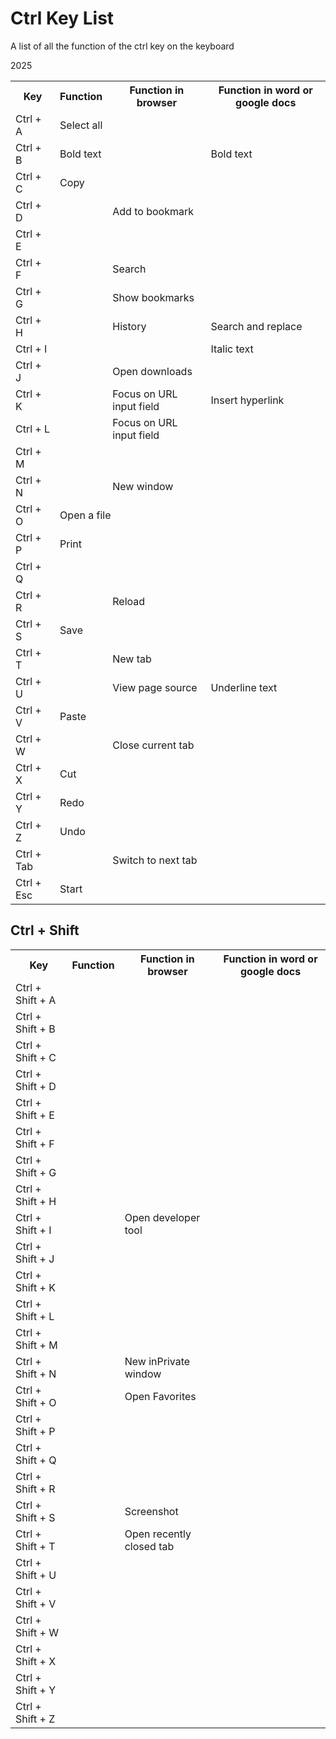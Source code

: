 <h1>Ctrl Key List</h1>
<p>A list of all the function of the ctrl key on the keyboard</p>
<p>2025</p>


<table>
    <tr>
        <th>Key</th>
        <th>Function</th>
        <th>Function in browser</th>
        <th>Function in word or google docs</th>
    </tr>
    <tr>
        <td> Ctrl + A </td>
        <td colspan="3">Select all</td>
    </tr>
    <tr>
        <td> Ctrl + B </td>
        <td>Bold text</td>
        <td></td>
        <td>Bold text</td>
    </tr>
    <tr>
        <td> Ctrl + C </td>
        <td colspan="3">Copy</td>
    </tr>
    <tr>
        <td> Ctrl + D </td>
        <td></td>
        <td>Add to bookmark</td>
        <td></td>
    </tr>
    <tr>
        <td> Ctrl + E </td>
        <td></td>
        <td></td>
        <td></td>
    </tr>
    <tr>
        <td> Ctrl + F </td>
        <td></td>
        <td>Search</td>
        <td></td>
    </tr>
    <tr>
        <td> Ctrl + G </td>
        <td></td>
        <td>Show bookmarks</td>
        <td></td>
    </tr>
    <tr>
        <td> Ctrl + H </td>
        <td></td>
        <td>History</td>
        <td>Search and replace</td>
    </tr>
    <tr>
        <td> Ctrl + I </td>
        <td></td>
        <td></td>
        <td>Italic text</td>
    </tr>
    <tr>
        <td> Ctrl + J </td>
        <td></td>
        <td>Open downloads</td>
        <td></td>
    </tr>
    <tr>
        <td> Ctrl + K </td>
        <td></td>
        <td>Focus on URL input field</td>
        <td>Insert hyperlink</td>
    </tr>
    <tr>
        <td> Ctrl + L </td>
        <td></td>
        <td>Focus on URL input field</td>
        <td></td>
    </tr>
    <tr>
        <td> Ctrl + M </td>
        <td></td>
        <td></td>
        <td></td>
    </tr>
    <tr>
        <td> Ctrl + N </td>
        <td></td>
        <td>New window</td>
        <td></td>
    </tr>
    <tr>
        <td> Ctrl + O </td>
        <td  colspan="3">Open a file</td>
    </tr>
    <tr>
        <td> Ctrl + P </td>
        <td colspan="3">Print</td>
    </tr>
    <tr>
        <td> Ctrl + Q </td>
        <td></td>
        <td></td>
        <td></td>
    </tr>
    <tr>
        <td> Ctrl + R </td>
        <td></td>
        <td>Reload</td>
        <td></td>
    </tr>
    <tr>
        <td> Ctrl + S </td>
        <td colspan="3">Save</td>
    </tr>
    <tr>
        <td> Ctrl + T </td>
        <td></td>
        <td>New tab</td>
        <td></td>
    </tr>
    <tr>
        <td> Ctrl + U </td>
        <td></td>
        <td>View page source</td>
        <td>Underline text</td>
    </tr>
    <tr>
        <td> Ctrl + V </td>
        <td colspan="3">Paste</td>
    </tr>
    <tr>
        <td> Ctrl + W </td>
        <td></td>
        <td>Close current tab</td>
        <td></td>
    </tr>
    <tr>
        <td> Ctrl + X </td>
        <td colspan="3">Cut</td>
    </tr>
    <tr>
        <td> Ctrl + Y </td>
        <td colspan="3">Redo</td>
    </tr>
    <tr>
        <td> Ctrl + Z </td>
        <td colspan="3">Undo</td>
    </tr>
     <tr>
        <td> Ctrl + Tab </td>
        <td></td>
        <td>Switch to next tab</td>
        <td></td>
    </tr>
    <tr>
        <td> Ctrl + Esc </td>
        <td colspan="3">Start</td>
    </tr>
</table>

<h2>Ctrl + Shift</h2>
<table>
     <tr>
        <th>Key</th>
        <th>Function</th>
        <th>Function in browser</th>
        <th>Function in word or google docs</th>
    </tr>
    <tr>
        <td> Ctrl + Shift + A </td>
        <td></td>
        <td></td>
        <td></td>
    </tr>
    <tr>
        <td> Ctrl + Shift + B </td>
        <td></td>
        <td></td>
        <td></td>
    </tr>
    <tr>
        <td> Ctrl + Shift + C </td>
        <td></td>
        <td></td>
        <td></td>
    </tr>
    <tr>
        <td> Ctrl + Shift + D </td>
        <td></td>
        <td></td>
        <td></td>
    </tr>
    <tr>
        <td> Ctrl + Shift + E </td>
        <td></td>
        <td></td>
        <td></td>
    </tr>
    <tr>
        <td> Ctrl + Shift + F </td>
        <td></td>
        <td></td>
        <td></td>
    </tr>
    <tr>
        <td> Ctrl + Shift + G </td>
        <td></td>
        <td></td>
        <td></td>
    </tr>
    <tr>
        <td> Ctrl + Shift + H </td>
        <td></td>
        <td></td>
        <td></td>
    </tr>
    <tr>
        <td> Ctrl + Shift + I </td>
        <td></td>
        <td>Open developer tool</td>
        <td></td>
    </tr>
    <tr>
        <td> Ctrl + Shift + J </td>
        <td></td>
        <td></td>
        <td></td>
    </tr>
    <tr>
        <td> Ctrl + Shift + K </td>
        <td></td>
        <td></td>
        <td></td>
    </tr>
    <tr>
        <td> Ctrl + Shift + L </td>
        <td></td>
        <td></td>
        <td></td>
    </tr>
    <tr>
        <td> Ctrl + Shift + M </td>
        <td></td>
        <td></td>
        <td></td>
    </tr>
    <tr>
        <td> Ctrl + Shift + N </td>
        <td></td>
        <td>New inPrivate window</td>
        <td></td>
    </tr>
    <tr>
        <td> Ctrl + Shift + O </td>
        <td></td>
        <td>Open Favorites</td>
        <td></td>
    </tr>
    <tr>
        <td> Ctrl + Shift + P </td>
        <td></td>
        <td></td>
        <td></td>
    </tr>
    <tr>
        <td> Ctrl + Shift + Q </td>
        <td></td>
        <td></td>
        <td></td>
    </tr>
    <tr>
        <td> Ctrl + Shift + R </td>
        <td></td>
        <td></td>
        <td></td>
    </tr>
    <tr>
        <td> Ctrl + Shift + S </td>
        <td></td>
        <td>Screenshot</td>
        <td></td>
    </tr>
    <tr>
        <td> Ctrl + Shift + T </td>
        <td></td>
        <td>Open recently closed tab</td>
        <td></td>
    </tr>
    <tr>
        <td> Ctrl + Shift + U </td>
        <td></td>
        <td></td>
        <td></td>
    </tr>
    <tr>
        <td> Ctrl + Shift + V </td>
        <td></td>
        <td></td>
        <td></td>
    </tr>
    <tr>
        <td> Ctrl + Shift + W </td>
        <td></td>
        <td></td>
        <td></td>
    </tr>
    <tr>
        <td> Ctrl + Shift + X </td>
        <td></td>
        <td></td>
        <td></td>
    </tr>
    <tr>
        <td> Ctrl + Shift + Y </td>
        <td></td>
        <td></td>
        <td></td>
    </tr>
    <tr>
        <td> Ctrl + Shift + Z </td>
        <td></td>
        <td></td>
        <td></td>
    </tr>
</table>

